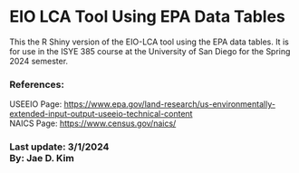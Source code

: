 # EIO LCA Tool Using EPA Data Tables

This the R Shiny version of the EIO-LCA tool using the EPA data tables. It is for use in the ISYE 385 course at the University of San Diego for the Spring 2024 semester.

### References:
USEEIO Page: https://www.epa.gov/land-research/us-environmentally-extended-input-output-useeio-technical-content <br>
NAICS Page: https://www.census.gov/naics/<br>
### Last update: 3/1/2024 <br> By: Jae D. Kim

